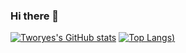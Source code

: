 ### Hi there 👋

<!--
**Tworye01/Tworye01** is a ✨ _special_ ✨ repository because its `README.md` (this file) appears on your GitHub profile.

Here are some ideas to get you started:

- 🔭 I’m currently working on ...
- 🌱 I’m currently learning ...
- 👯 I’m looking to collaborate on ...
- 🤔 I’m looking for help with ...
- 💬 Ask me about ...
- 📫 How to reach me: ...
- 😄 Pronouns: ...
- ⚡ Fun fact: ...
-->
[![Tworyes's GitHub stats](https://github-readme-stats.vercel.app/api?username=Tworye01)](https://github.com/Tworye01/github-readme-stats)
[![Top Langs](https://github-readme-stats.vercel.app/api/top-langs/?username=Tworye01&langs_count=8))](https://github.com/Tworye01/github-readme-stats)
